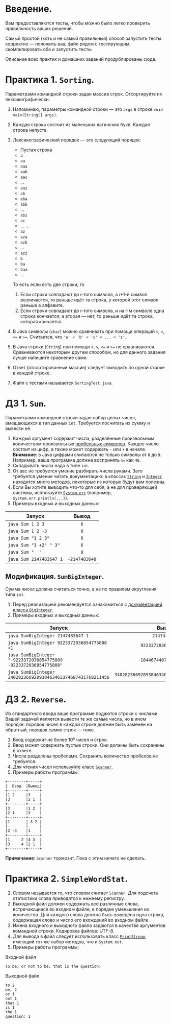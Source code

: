 # Введение.
Вам предоставляются тесты, чтобы можно было легко проверить правильность ваших решений.

Самый простой (хоть и не самый правильный) способ запустить тесты корректно — положить ваш файл рядом с тестирующим, скомпилировать оба и запустить тесты.

Описание всех практик и домашних заданий продублированы сюда.

# Практика 1. `Sorting`.
Параметрами командной строки задан массив строк. Отсортируйте их лексикографически.
1. Напоминаю, параметры командной строки — это `args` в строке `void main(String[] args)`.
2. Каждая строка состоит из маленьких латинских букв. Каждая строка непуста.
3. Лексикографический порядок — это следующий порядок:
   - Пустая строка
   - `a`
   - `aa`
   - `aaa`
   - `aab`
   - `aac`
   - ...
   - `aaz`
   - `ab`
   - `aba`
   - `abb`
   - ...
   - `abz`
   - `ac`
   - ... ...
   - `az`
   - `aza`
   - `azb`
   - ...
   - `azz`
   - `b`
   - `ba`
   - `baa`
   - ...

   То есть если есть две строки, то
   1. Если строки совпадают до *i*-того символа, а *i*+1-й символ различается, то раньше идёт та строка, у которой этот символ раньше в алфавите.
   2. Если строки совпадают до *i*-того символа, и на *i*-м символе одна строка кончается, а вторая — нет, то раньше идёт та строка, которая кончается.
4. В Java символы (`char`) можно сравнивать при помощи операций `<`, `>`, `<=` и `>=`. Считается, что `'a' < 'b' < 'c' < ... < 'z'`.
5. В Java строки (`String`) при помощи `<`, `>`, `<=` и `>=` не сравниваются. Сравниваются некоторым другим способом, но для данного задания лучше напишите сравнение сами.
6. Ответ (отсортированный массив) следует выводить по одной строке в каждой строке. 
7. Файл с тестами называется `SortingTest.java`.

# ДЗ 1. `Sum`.
Параметрами командной строки задан набор целых чисел, вмещающихся в тип данных `int`. Требуется посчитать их сумму и вывести её.
1. Каждый аргумент содержит числа, разделённые произвольным количеством произвольных [пробельных символов](https://docs.oracle.com/en/java/javase/11/docs/api/java.base/java/lang/Character.html#isWhitespace%28char%29). Каждое число состоит из цифр, а также может содержать `-` или `+` в начале. **Внимание**: в Java цифрами считаются не только символы от `0` до `9`. Например, ваша программа должна воспринять `४৬` как `46`. 
2. Складывать числа надо в типе `int`.
3. От вас не требуется умение разбирать числа руками. Зато требуется умение читать документацию: в классах [`String`](https://docs.oracle.com/en/java/javase/11/docs/api/java.base/java/lang/String.html) и [`Integer`](https://docs.oracle.com/en/java/javase/11/docs/api/java.base/java/lang/Integer.html) находится много методов, некоторые из которых будут вам полезны.
4. Если Вы хотите выводить что-то для себя, а не для проверяющей системы, используйте [`System.err`](https://docs.oracle.com/en/java/javase/11/docs/api/java.base/java/lang/System.html#err) (например, `System.err.println(...)`).
5. Примеры входных и выходных данных:

|Запуск|Вывод|
|------|:---:|
|`java Sum 1 2 3`|`6`|
|`java Sum 1 2 -3`|`0`|
|`java Sum "1 2 3"`|`6`|
|`java Sum "1 +2" " 3"`|`6`|
|`java Sum "  "`|`0`|
|`java Sum 2147483647 1`|`-2147483648`|

## Модификация. `SumBigInteger`.
Сумма чисел должна считаться точно, а не по правилам округления типа `int`.
1. Перед реализацией рекомендуется ознакомиться с [документацией класса `BigInteger`](https://docs.oracle.com/en/java/javase/17/docs/api/java.base/java/math/BigInteger.html).
2. Примеры входных и выходных данных:

|Запуск|Вывод|
|------|:---:|
|`java SumBigInteger 2147483647 1`|`2147483648`|
|`java SumBigInteger 9223372036854775808 +1`|`9223372036854775809`|
|`java SumBigInteger "-9223372036854775809 -9223372036854775808"`|`-18446744073709551617`|
|`java SumBigInteger 340282366920938463463374607431768211456`|`340282366920938463463374607431768211456`|

# ДЗ 2. `Reverse`.
Из стандартного ввода ваше программе подаются строки с числами. Вашей задачей является вывести те же самые числа, но в ином порядке: порядок чисел в каждой строке должен быть заменён на обратный, порядок самих строк — тоже.
1. Вход содержит не более 10⁶ чисел и строк.
2. Ввод может содержать пустые строки. Они должны быть сохранены в ответе.
3. Числа разделены пробелами. Сохранять количество пробелов не требуется.
4. Для чтения чисел используйте класс [`Scanner`](https://docs.oracle.com/en/java/javase/11/docs/api/java.base/java/util/Scanner.html).
5. Примеры работы программы:

```
+--------+-----+
|  Ввод  |Вывод|
+--------+-----+
|1 2     |3    |
|3       |2 1  |
+--------+-----+
|3       |1 2  |
|2 1     |3    |
+--------+-----+
|1       |-3 2 |
|        |     |
|2 -3    |1    |
+--------+-----+
|1     2 |4 3  |
|3     4 |2 1  |
+--------+-----+
```
**Примечание**: `Scanner` тормозит. Пока с этим ничего не сделать.

# Практика 2. `SimpleWordStat`.
1. Словом называется то, что словом считает `Scanner`. Для подсчета статистики слова приводятся к нижнему регистру.
2. Выходной файл должен содержать все различные слова, встречающиеся во входном файле, в порядке уменьшения их количества. Для каждого слова должна быть выведена одна строка, содержащая слово и число его вхождений во входном файле.
3. Имена входного и выходного файла задаются в качестве аргументов командной строки. Кодировка файлов: UTF-8.
4. Для вывода в файл следует использовать класс [`PrintStream`](https://docs.oracle.com/en/java/javase/18/docs/api/java.base/java/io/PrintStream.html), имеющий тот же набор методов, что и `System.out`. 
5. Примеры работы программы:

Входной файл
```
To be, or not to be, that is the question:
```
Выходной файл
```
to 2
be, 2
or 1
not 1
that 1
is 1
the 1
question: 1
```